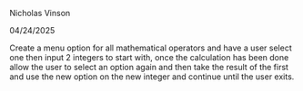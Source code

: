 Nicholas Vinson

04/24/2025

Create a menu option for all mathematical operators and have a user select one then input 2 integers to start with, once the calculation has been done allow the user to select an option again and then take the result of the first and use the new option on the new integer and continue until the user exits.